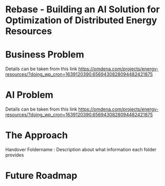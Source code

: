 # Rebase - Building an AI Solution for Optimization of Distributed Energy Resources


# Business Problem
Details can be taken from this link https://omdena.com/projects/energy-resources/?doing_wp_cron=1639120390.6569430828094482421875

# AI Problem
Details can be taken from this link https://omdena.com/projects/energy-resources/?doing_wp_cron=1639120390.6569430828094482421875

# The Approach
Handover Foldername : Description about what information each folder provides

# Future Roadmap

